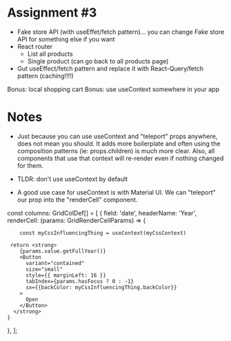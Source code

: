 # Assignment #3

-   Fake store API (with useEffet/fetch pattern)... you can change Fake store API for something else if you want
-   React router
    -   List all products
    -   Single product (can go back to all products page)
-   Gut useEffect/fetch pattern and replace it with React-Query/fetch pattern (caching!!!!)

Bonus: local shopping cart
Bonus: use useContext somewhere in your app

# Notes

-   Just because you can use useContext and "teleport" props anywhere, does not mean you should. It adds more boilerplate and often using the composition patterns (ie: props.children) is much more clear. Also, all components that
    use that context will re-render even if nothing changed for them.

-   TLDR: don't use useContext by default

-   A good use case for useContext is with Material UI. We can "teleport" our prop into the "renderCell" component.

const columns: GridColDef[] = [
{
field: 'date',
headerName: 'Year',
renderCell: (params: GridRenderCellParams<Date>) => {

        const myCssInfluencingThing = useContext(myCssContext)

     return <strong>
        {params.value.getFullYear()}
        <Button
          variant="contained"
          size="small"
          style={{ marginLeft: 16 }}
          tabIndex={params.hasFocus ? 0 : -1}
          sx={{backColor: myCssInfluencingThing.backColor}}
        >
          Open
        </Button>
      </strong>
    }

},
];
